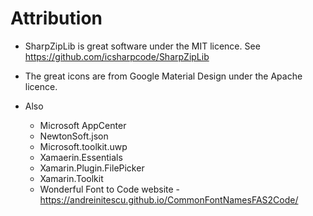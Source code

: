 # Attribution

- SharpZipLib is great software under the MIT licence.  See https://github.com/icsharpcode/SharpZipLib

- The great icons are from Google Material Design under the Apache licence.

- Also
    - Microsoft AppCenter
    - NewtonSoft.json
    - Microsoft.toolkit.uwp
    - Xamaerin.Essentials
    - Xamarin.Plugin.FilePicker
    - Xamarin.Toolkit
    - Wonderful Font to Code website - https://andreinitescu.github.io/CommonFontNamesFAS2Code/
    


